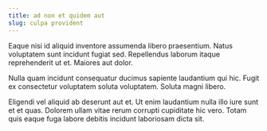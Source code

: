 ```yaml
---
title: ad non et quidem aut
slug: culpa provident
---
```


Eaque nisi id aliquid inventore assumenda libero praesentium. Natus voluptatem sunt incidunt fugiat sed. Repellendus laborum itaque reprehenderit ut et. Maiores aut dolor.

Nulla quam incidunt consequatur ducimus sapiente laudantium qui hic. Fugit ex consectetur voluptatem soluta voluptatem. Soluta magni libero.

Eligendi vel aliquid ab deserunt aut et. Ut enim laudantium nulla illo iure sunt et et quas. Dolorem ullam vitae rerum corrupti cupiditate hic vero. Totam quis eaque fuga labore debitis incidunt laboriosam dicta sit.
